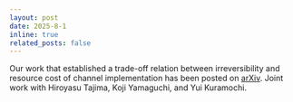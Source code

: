 ```yaml
---
layout: post
date: 2025-8-1
inline: true
related_posts: false
---
```


Our work that established a trade-off relation between irreversibility and resource cost of channel implementation has been posted on [arXiv](https://arxiv.org/abs/2507.23760). Joint work with Hiroyasu Tajima, Koji Yamaguchi, and Yui Kuramochi. 
